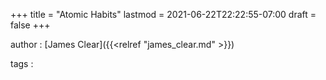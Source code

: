 +++
title = "Atomic Habits"
lastmod = 2021-06-22T22:22:55-07:00
draft = false
+++

author
: [James Clear]({{<relref "james_clear.md" >}})

tags
: